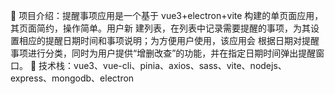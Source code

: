  项目介绍：提醒事项应用是一个基于 vue3+electron+vite 构建的单页面应用，其页面简约，操作简单。用户新
建列表，在列表中记录需要提醒的事项，为其设置相应的提醒日期时间和事项说明；为方便用户使用，该应用会
根据日期对提醒事项进行分类，同时为用户提供“增删改查”的功能，并在指定日期时间弹出提醒窗口。
 技术栈：vue3、vue-cli、pinia、axios、sass、vite、nodejs、express、mongodb、electron
